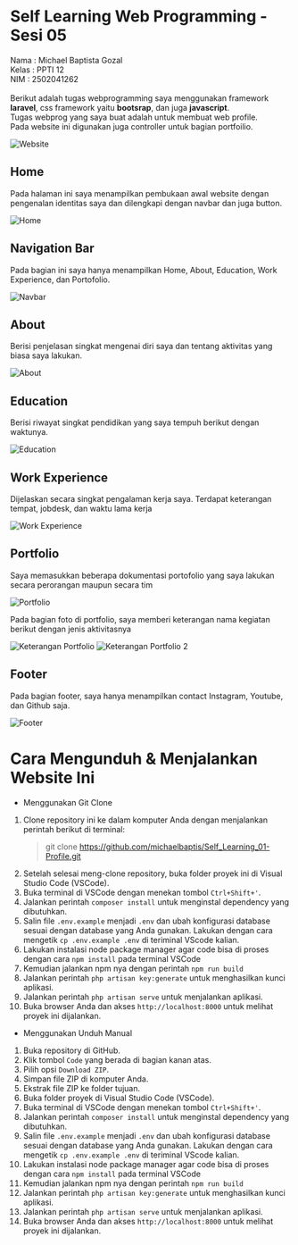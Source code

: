 # Self Learning Web Programming - Sesi 05
Nama		: Michael Baptista Gozal<br>
Kelas		: PPTI 12<br>
NIM         : 2502041262<br>
<br>
Berikut adalah tugas webprogramming saya menggunakan framework **laravel**, css framework yaitu **bootsrap**, dan juga **javascript**.<br>
Tugas webprog yang saya buat adalah untuk membuat web profile.<br>
Pada website ini digunakan juga controller untuk bagian portfoilio.

![Website](https://github.com/michaelbaptis/Self_Learning_01-Profile/blob/main/documentation/website.png)

## Home 
Pada halaman ini saya menampilkan pembukaan awal website dengan pengenalan identitas saya dan dilengkapi dengan navbar dan juga button.


![Home](https://github.com/michaelbaptis/Self_Learning_01-Profile/blob/main/documentation/home.png)

## Navigation Bar
Pada bagian ini saya hanya menampilkan Home, About, Education, Work Experience, dan Portofolio.


![Navbar](https://github.com/michaelbaptis/Self_Learning_01-Profile/blob/main/documentation/navbar.png)

## About
Berisi penjelasan singkat mengenai diri saya dan tentang aktivitas yang biasa saya lakukan.


![About](https://github.com/michaelbaptis/Self_Learning_01-Profile/blob/main/documentation/about.png)

## Education
Berisi riwayat singkat pendidikan yang saya tempuh berikut dengan waktunya.


![Education](https://github.com/michaelbaptis/Self_Learning_01-Profile/blob/main/documentation/Education.png)

## Work Experience
Dijelaskan secara singkat pengalaman kerja saya. Terdapat keterangan tempat, jobdesk, dan waktu lama kerja


![Work Experience](https://github.com/michaelbaptis/Self_Learning_01-Profile/blob/main/documentation/experience.png)

## Portfolio
Saya memasukkan beberapa dokumentasi portofolio yang saya lakukan secara perorangan maupun secara tim


![Portfolio](https://github.com/michaelbaptis/Self_Learning_01-Profile/blob/main/documentation/portfolio.png)


Pada bagian foto di portfolio, saya memberi keterangan nama kegiatan berikut dengan jenis aktivitasnya


![Keterangan Portfolio](https://github.com/michaelbaptis/Self_Learning_01-Profile/blob/main/documentation/title.png)
![Keterangan Portfolio 2](https://github.com/michaelbaptis/Self_Learning_01-Profile/blob/main/documentation/title2.png)

## Footer
Pada bagian footer, saya hanya menampilkan contact Instagram, Youtube, dan Github saja.

![Footer](https://github.com/michaelbaptis/Self_Learning_01-Profile/blob/main/documentation/footer.png ) 

# Cara Mengunduh & Menjalankan Website Ini

 -  Menggunakan Git Clone
1. Clone repository ini ke dalam komputer Anda dengan menjalankan perintah berikut di terminal: 
    >git clone https://github.com/michaelbaptis/Self_Learning_01-Profile.git
2.  Setelah selesai meng-clone repository, buka folder proyek ini di Visual Studio Code (VSCode).
3. Buka terminal di VSCode dengan menekan tombol `Ctrl+Shift+'`.
4. Jalankan perintah `composer install` untuk menginstal dependency yang dibutuhkan.
5. Salin file `.env.example` menjadi `.env` dan ubah konfigurasi database sesuai dengan database yang Anda gunakan. Lakukan dengan cara mengetik `cp .env.example .env` di teriminal VScode kalian.
6. Lakukan instalasi node package manager agar code bisa di proses dengan cara `npm install` pada terminal VSCode
7. Kemudian jalankan npm nya dengan perintah `npm run build`
8. Jalankan perintah `php artisan key:generate` untuk menghasilkan kunci aplikasi.
9. Jalankan perintah `php artisan serve` untuk menjalankan aplikasi.
10. Buka browser Anda dan akses `http://localhost:8000` untuk melihat proyek ini dijalankan.


- Menggunakan Unduh Manual
1. Buka repository di GitHub.
2.  Klik tombol `Code` yang berada di bagian kanan atas.
3.  Pilih opsi `Download ZIP`.
4.  Simpan file ZIP di komputer Anda.
5.  Ekstrak file ZIP ke folder tujuan.
6.  Buka folder proyek di Visual Studio Code (VSCode).
7. Buka terminal di VSCode dengan menekan tombol `Ctrl+Shift+'`.
8. Jalankan perintah `composer install` untuk menginstal dependency yang dibutuhkan.
9. Salin file `.env.example` menjadi `.env` dan ubah konfigurasi database sesuai dengan database yang Anda gunakan. Lakukan dengan cara mengetik `cp .env.example .env` di teriminal VScode kalian.
10. Lakukan instalasi node package manager agar code bisa di proses dengan cara `npm install` pada terminal VSCode
11. Kemudian jalankan npm nya dengan perintah `npm run build`
12. Jalankan perintah `php artisan key:generate` untuk menghasilkan kunci aplikasi.
13. Jalankan perintah `php artisan serve` untuk menjalankan aplikasi.
14. Buka browser Anda dan akses `http://localhost:8000` untuk melihat proyek ini dijalankan.
 

 
